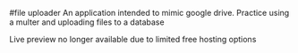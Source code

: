 #file uploader
An application intended to mimic google drive. Practice using a multer and uploading files to a database

Live preview no longer available due to limited free hosting options
